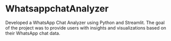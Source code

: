 # WhatsappchatAnalyzer
Developed a WhatsApp Chat Analyzer using Python and Streamlit. The goal of the project was to provide users with insights and visualizations based on their WhatsApp chat data.

